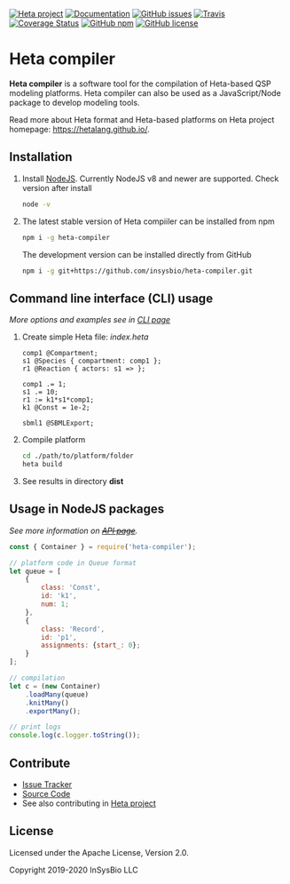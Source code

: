 [![Heta project](https://img.shields.io/badge/%CD%B1-Heta_project-blue)](https://hetalang.github.io/)
[![Documentation](https://img.shields.io/badge/docs-latest-blue.svg)](https://insysbio.github.io/heta-compiler)
[![GitHub issues](https://img.shields.io/github/issues/insysbio/heta-compiler.svg)](https://GitHub.com/insysbio/heta-compiler/issues/)
[![Travis](https://travis-ci.org/insysbio/heta-compiler.svg?branch=master)](https://travis-ci.org/insysbio/heta-compiler)
[![Coverage Status](https://coveralls.io/repos/github/insysbio/heta-compiler/badge.svg?branch=master)](https://coveralls.io/github/insysbio/heta-compiler?branch=master)
[![GitHub npm](https://img.shields.io/npm/v/heta-compiler/latest.svg)](https://www.npmjs.com/package/heta-compiler)
[![GitHub license](https://img.shields.io/github/license/insysbio/heta-compiler.svg)](https://github.com/insysbio/heta-compiler/blob/master/LICENSE)

# Heta compiler

**Heta compiler** is a software tool for the compilation of Heta-based QSP modeling platforms. Heta compiler can also be used as a JavaScript/Node package to develop modeling tools.

Read more about Heta format and Heta-based platforms on Heta project homepage: <https://hetalang.github.io/>.

## Installation

1. Install [NodeJS](https://nodejs.org/en/). Currently NodeJS v8 and newer are supported. Check version after install
    ```bash
    node -v
    ```

2. The latest stable version of Heta compiiler can be installed from npm
    ```bash
    npm i -g heta-compiler
    ```
    The development version can be installed directly from GitHub
    ```bash
    npm i -g git+https://github.com/insysbio/heta-compiler.git
    ```

## Command line interface (CLI) usage

*More options and examples see in [CLI page](./cli)*

1. Create simple Heta file: *index.heta*
    ```heta
    comp1 @Compartment;
    s1 @Species { compartment: comp1 };
    r1 @Reaction { actors: s1 => };

    comp1 .= 1;
    s1 .= 10;
    r1 := k1*s1*comp1;
    k1 @Const = 1e-2;

    sbml1 @SBMLExport;
    ```

2. Compile platform
    ```bash
    cd ./path/to/platform/folder
    heta build
    ```

3. See results in directory **dist**


## Usage in NodeJS packages

*See more information on 
~~[API page](./api)~~.*

```javascript
const { Container } = require('heta-compiler');

// platform code in Queue format
let queue = [
    {
        class: 'Const',
        id: 'k1',
        num: 1;
    },
    {
        class: 'Record',
        id: 'p1',
        assignments: {start_: 0};
    }
];

// compilation
let c = (new Container)
    .loadMany(queue)
    .knitMany()
    .exportMany();

// print logs
console.log(c.logger.toString());
```

## Contribute

- [Issue Tracker](https://github.com/insysbio/heta-compiler/issues)
- [Source Code](https://github.com/insysbio/heta-compiler)
- See also contributing in [Heta project](https://hetalang.github.io/#/CONTRIBUTING)

## License

Licensed under the Apache License, Version 2.0.

Copyright 2019-2020 InSysBio LLC